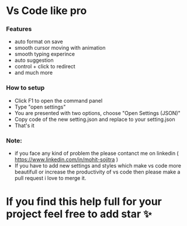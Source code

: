 # Vs Code like pro

 ###	Features	
 

 - auto format on save
 - smooth cursor moving with animation
 - smooth typing experince
 - auto suggestion
 - control + click to redirect
 - and much more


 ### How to setup
 
-   Click F1 to open the command panel
-   Type "open settings"
-   You are presented with two options, choose "Open Settings (JSON)"
-  Copy code of the new setting.json and replace to your setting.json
-  That's it 


### Note:

 - if you face any kind of problem the please contanct me on linkedin ( https://www.linkedin.com/in/mohit-sojitra )
 - If you have to add new settings  and styles which make vs code more beautifull or increase the productivity of vs code then please make a pull request i love to merge it.

# If you find this help full for your project feel free to add star  ✨ 
